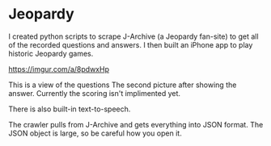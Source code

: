 # Jeopardy
I created python scripts to scrape J-Archive (a Jeopardy fan-site) to get all of the recorded questions and answers. I then built an iPhone app to play historic Jeopardy games.

https://imgur.com/a/8pdwxHp

This is a view of the questions
The second picture after showing the answer. Currently the scoring isn't implimented yet.

There is also built-in text-to-speech.

The crawler pulls from J-Archive and gets everything into JSON format. The JSON object is large, so be careful how you open it.
